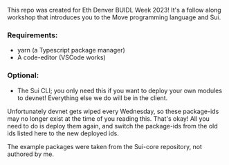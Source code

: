 This repo was created for Eth Denver BUIDL Week 2023!
It's a follow along workshop that introduces you to the Move programming language and Sui.

### Requirements:

- yarn (a Typescript package manager)
- A code-editor (VSCode works)

### Optional:

- The Sui CLI; you only need this if you want to deploy your own modules to devnet! Everything else we do will be in the client.

Unfortunately devnet gets wiped every Wednesday, so these package-ids may no longer exist at the time of you reading this. That's okay! All you need to do is deploy them again, and switch the package-ids from the old ids listed here to the new deployed ids.

The example packages were taken from the Sui-core repository, not authored by me.
